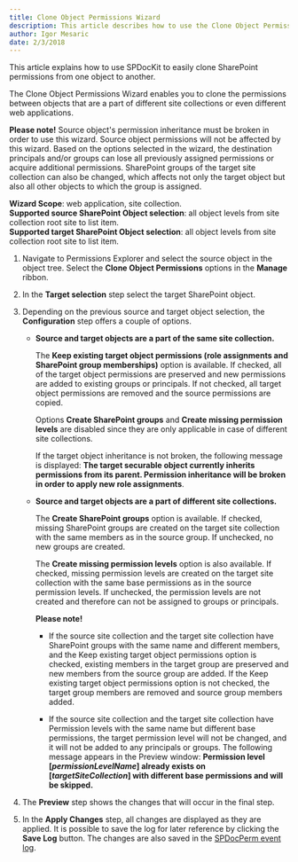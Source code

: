 ```yaml
---
title: Clone Object Permissions Wizard
description: This article describes how to use the Clone Object Permissions Wizard in order to match principal and group permissions on two different SharePoint objects.   
author: Igor Mesaric
date: 2/3/2018
---
```


This article explains how to use SPDocKit to easily clone SharePoint permissions from one object to another.

The Clone Object Permissions Wizard enables you to clone the permissions between objects that are a part of different site collections or even different web applications.

**Please note!** Source object's permission inheritance must be broken in order to use this wizard. Source object permissions will not be affected by this wizard. Based on the options selected in the wizard, the destination principals and/or groups can lose all previously assigned permissions or acquire additional permissions. SharePoint groups of the target site collection can also be changed, which affects not only the target object but also all other objects to which the group is assigned.

**Wizard Scope**: web application, site collection.  
**Supported source SharePoint Object selection**: all object levels from site collection root site to list item.  
**Supported target SharePoint Object selection**: all object levels from site collection root site to list item.

1.  Navigate to Permissions Explorer and select the source object in the object tree. Select the **Clone Object Permissions** options in the **Manage** ribbon.

2. In the **Target selection** step select the target SharePoint object. 

3. Depending on the previous source and target object selection, the **Configuration** step offers a couple of options. 

    * **Source and target objects are a part of the same site collection.**

        The **Keep existing target object permissions (role assignments and SharePoint group memberships)** option is available. If checked, all of the target object permissions are preserved and new permissions are added to existing groups or principals. If not checked, all target object permissions are removed and the source permissions are copied.

        Options **Create SharePoint groups** and **Create missing permission levels** are disabled since they are only applicable in case of different site collections.

        If the target object inheritance is not broken, the following message is displayed: **The target securable object currently inherits permissions from its parent. Permission inheritance will be broken in order to apply new role assignments**.

    * **Source and target objects are a part of different site collections.** 

        The **Create SharePoint groups** option is available. If checked, missing SharePoint groups are created on the target site collection with the same members as in the source group. If unchecked, no new groups are created.

        The **Create missing permission levels** option is also available. If checked, missing permission levels are created on the target site collection with the same base permissions as in the source permission levels. If unchecked, the permission levels are not created and therefore can not be assigned to groups or principals.

        **Please note!** 
        
        * If the source site collection and the target site collection have SharePoint groups with the same name and different members, and the Keep existing target object permissions option is checked, existing members in the target group are preserved and new members from the source group are added.
        If the Keep existing target object permissions option is not checked, the target group members are removed and source group members added. 

        * If the source site collection and the target site collection have Permission levels with the same name but different base permissions, the target permission level will not be changed, and it will not be added to any principals or groups. The following message appears in the Preview window: __Permission level [<i>permissionLevelName</i>] already exists on [<i>targetSiteCollection</i>] with different base permissions and will be skipped.__  

4. The **Preview** step shows the changes that will occur in the final step. 

5. In the **Apply Changes** step, all changes are displayed as they are applied. It is possible to save the log for later reference by clicking the **Save Log** button. The changes are also saved in the [SPDocPerm event log](#internal/permission-management/spdockit-permission-management-event-log).

